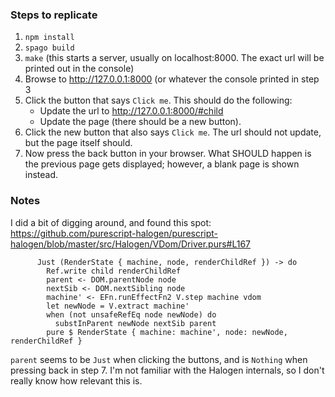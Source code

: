 ### Steps to replicate

1. `npm install`
2. `spago build`
3. `make` (this starts a server, usually on localhost:8000. The exact url will be printed out in the console)
4. Browse to http://127.0.0.1:8000 (or whatever the console printed in step 3
5. Click the button that says `Click me`. This should do the following:
    - Update the url to http://127.0.0.1:8000/#child
    - Update the page (there should be a new button).
6. Click the new button that also says `Click me`. The url should not update, but the page itself should.
7. Now press the back button in your browser. What SHOULD happen is the previous page gets displayed; however, a blank page is shown instead.

### Notes

I did a bit of digging around, and found this spot: https://github.com/purescript-halogen/purescript-halogen/blob/master/src/Halogen/VDom/Driver.purs#L167

```
      Just (RenderState { machine, node, renderChildRef }) -> do
        Ref.write child renderChildRef
        parent <- DOM.parentNode node
        nextSib <- DOM.nextSibling node
        machine' <- EFn.runEffectFn2 V.step machine vdom
        let newNode = V.extract machine'
        when (not unsafeRefEq node newNode) do
          substInParent newNode nextSib parent
        pure $ RenderState { machine: machine', node: newNode, renderChildRef }
```

`parent` seems to be `Just` when clicking the buttons, and is `Nothing` when pressing back in step 7.
I'm not familiar with the Halogen internals, so I don't really know how relevant this is.
